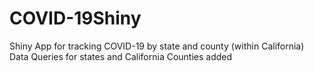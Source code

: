 # COVID-19Shiny
Shiny App for tracking COVID-19 by state and county (within California)
Data Queries for states and California Counties added
